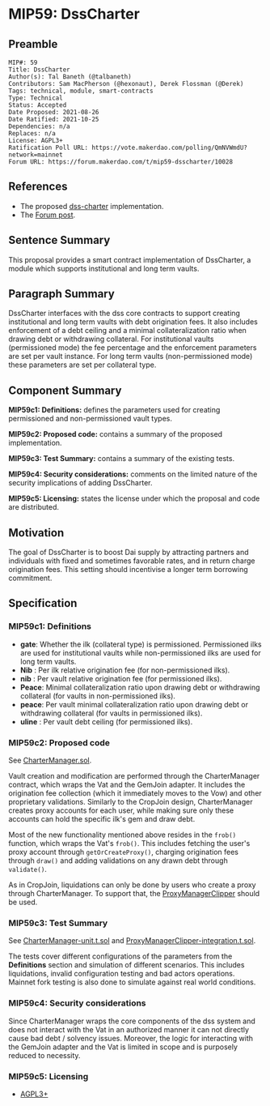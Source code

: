 # MIP59: DssCharter

## Preamble

```
MIP#: 59
Title: DssCharter
Author(s): Tal Baneth (@talbaneth)
Contributors: Sam MacPherson (@hexonaut), Derek Flossman (@Derek) 
Tags: technical, module, smart-contracts
Type: Technical
Status: Accepted
Date Proposed: 2021-08-26
Date Ratified: 2021-10-25
Dependencies: n/a
Replaces: n/a
License: AGPL3+  
Ratification Poll URL: https://vote.makerdao.com/polling/QmNVWmdU?network=mainnet
Forum URL: https://forum.makerdao.com/t/mip59-dsscharter/10028
```

## References

* The proposed [dss-charter](https://github.com/makerdao/dss-charter) implementation.
* The [Forum post](https://forum.makerdao.com/t/institutional-and-long-term-vaults-proposal/9586).

## Sentence Summary

This proposal provides a smart contract implementation of DssCharter, a module which supports institutional and long term vaults. 

## Paragraph Summary

DssCharter interfaces with the dss core contracts to support creating institutional and long term vaults with debt origination fees. It also includes enforcement of a debt ceiling and a minimal collateralization ratio when drawing debt or withdrawing collateral. For institutional vaults (permissioned mode) the fee percentage and the enforcement parameters are set per vault instance. For long term vaults (non-permissioned mode) these parameters are set per collateral type.

## Component Summary

**MIP59c1: Definitions:** defines the parameters used for creating permissioned and non-permissioned vault types.

**MIP59c2: Proposed code:** contains a summary of the proposed implementation.

**MIP59c3: Test Summary:** contains a summary of the existing tests.

**MIP59c4: Security considerations:** comments on the limited nature of the security implications of adding DssCharter.

**MIP59c5: Licensing:** states the license under which the proposal and code are distributed.

## Motivation

The goal of DssCharter is to boost Dai supply by attracting partners and individuals with fixed and sometimes favorable rates, and in return charge origination fees. This setting should incentivise a longer term borrowing commitment.


## Specification

### MIP59c1: Definitions

- **gate**: Whether the ilk (collateral type) is permissioned. Permissioned ilks are used for institutional vaults while non-permissioned ilks are used for long term vaults.
- **Nib** : Per ilk relative origination fee (for non-permissioned ilks).
- **nib** : Per vault relative origination fee (for permissioned ilks).
- **Peace**: Minimal collateralization ratio upon drawing debt or withdrawing collateral (for vaults in non-permissioned ilks).
- **peace**: Per vault minimal collateralization ratio upon drawing debt or withdrawing collateral (for vaults in permissioned ilks).
- **uline** : Per vault debt ceiling (for permissioned ilks).

### MIP59c2: Proposed code
   See [CharterManager.sol](https://github.com/makerdao/dss-charter/blob/master/src/CharterManager.sol). 

Vault creation and modification are performed through the CharterManager contract, which wraps the Vat and the GemJoin adapter. It includes the origination fee collection (which it immediately moves to the Vow) and other proprietary validations. Similarly to the CropJoin design, CharterManager creates proxy accounts for each user, while making sure only these accounts can hold the specific ilk's gem and draw debt.

Most of the new functionality mentioned above resides in the `frob()` function, which wraps the Vat's `frob()`. This includes fetching the user's proxy account through `getOrCreateProxy()`, charging origination fees through `draw()` and adding validations on any drawn debt through `validate()`.

As in CropJoin, liquidations can only be done by users who create a proxy through CharterManager. To support that, the [ProxyManagerClipper](https://github.com/makerdao/proxy-manager-clipper) should be used.


### MIP59c3: Test Summary

See [CharterManager-unit.t.sol](https://github.com/makerdao/dss-charter/blob/master/src/test/CharterManager-unit.t.sol) and [ProxyManagerClipper-integration.t.sol](https://github.com/makerdao/dss-charter/blob/master/src/test/ProxyManagerClipper-integration.t.sol).

The tests cover different configurations of the parameters from the **Definitions** section and simulation of different scenarios. This includes liquidations, invalid configuration testing and bad actors operations. Mainnet fork testing is also done to simulate against real world conditions. 

### MIP59c4: Security considerations

Since CharterManager wraps the core components of the dss system and does not interact with the Vat in an authorized manner it can not directly cause bad debt / solvency issues. Moreover, the logic for interacting with the GemJoin adapter and the Vat is limited in scope and is purposely reduced to necessity.

### MIP59c5: Licensing
   - [AGPL3+](https://www.gnu.org/licenses/agpl-3.0.en.html)
